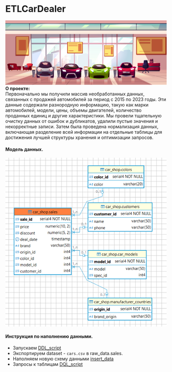 # ETLCarDealer
![](/image/911.jpg)
**О проекте:**  
Первоначально мы получили массив необработанных данных, связанных с продажей автомобилей за период с 2015 по 2023 годы. Эти данные содержали разнородную информацию, такую как марки автомобилей, модели, цены, объемы двигателей, количество проданных единиц и другие характеристики. Мы провели тщательную очистку данных от ошибок и дубликатов, удалили пустые значения и некорректные записи. Затем была проведена нормализация данных, включающая разделение всей информации на отдельные таблицы для достижения лучшей структуры хранения и оптимизации запросов. 

#### Модель данных.
![data_model](/image/data_model.png)

#### Инструкция по наполнению данными.
- Запускаем [DDL_script](/DDL_cript.sql)
- Экспортируем dataset - `cars.csv` в raw_data.sales.
- Наполняем новую схему данными [insert_data](/insert_data.sql)
- Запросы к таблицам [DQL_script](/DQL_script.sql)  

